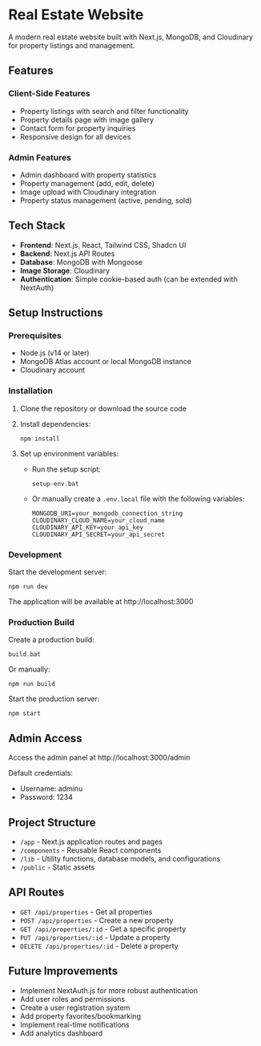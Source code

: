 # Real Estate Website

A modern real estate website built with Next.js, MongoDB, and Cloudinary for property listings and management.

## Features

### Client-Side Features
- Property listings with search and filter functionality
- Property details page with image gallery
- Contact form for property inquiries
- Responsive design for all devices

### Admin Features
- Admin dashboard with property statistics
- Property management (add, edit, delete)
- Image upload with Cloudinary integration
- Property status management (active, pending, sold)

## Tech Stack

- **Frontend**: Next.js, React, Tailwind CSS, Shadcn UI
- **Backend**: Next.js API Routes
- **Database**: MongoDB with Mongoose
- **Image Storage**: Cloudinary
- **Authentication**: Simple cookie-based auth (can be extended with NextAuth)

## Setup Instructions

### Prerequisites

- Node.js (v14 or later)
- MongoDB Atlas account or local MongoDB instance
- Cloudinary account

### Installation

1. Clone the repository or download the source code

2. Install dependencies:
   ```
   npm install
   ```

3. Set up environment variables:
   - Run the setup script:
     ```
     setup-env.bat
     ```
   - Or manually create a `.env.local` file with the following variables:
     ```
     MONGODB_URI=your_mongodb_connection_string
     CLOUDINARY_CLOUD_NAME=your_cloud_name
     CLOUDINARY_API_KEY=your_api_key
     CLOUDINARY_API_SECRET=your_api_secret
     ```

### Development

Start the development server:
```
npm run dev
```

The application will be available at http://localhost:3000

### Production Build

Create a production build:
```
build.bat
```
Or manually:
```
npm run build
```

Start the production server:
```
npm start
```

## Admin Access

Access the admin panel at http://localhost:3000/admin

Default credentials:
- Username: adminu
- Password: 1234

## Project Structure

- `/app` - Next.js application routes and pages
- `/components` - Reusable React components
- `/lib` - Utility functions, database models, and configurations
- `/public` - Static assets

## API Routes

- `GET /api/properties` - Get all properties
- `POST /api/properties` - Create a new property
- `GET /api/properties/:id` - Get a specific property
- `PUT /api/properties/:id` - Update a property
- `DELETE /api/properties/:id` - Delete a property

## Future Improvements

- Implement NextAuth.js for more robust authentication
- Add user roles and permissions
- Create a user registration system
- Add property favorites/bookmarking
- Implement real-time notifications
- Add analytics dashboard